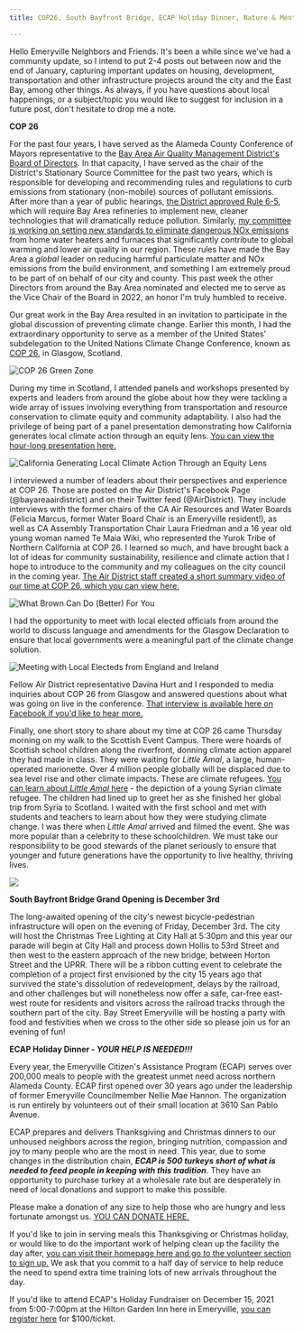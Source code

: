 ```yaml
---
title: COP26, South Bayfront Bridge, ECAP Holiday Dinner, Nature & Mental Health

---
```

Hello Emeryville Neighbors and Friends. It's been a while since we've had a community update, so I intend to put 2-4 posts out between now and the end of January, capturing important updates on housing, development, transportation and other infrastructure projects around the city and the East Bay, among other things. As always, if you have questions about local happenings, or a subject/topic you would like to suggest for inclusion in a future post, don't hesitate to drop me a note.

**COP 26**

For the past four years, I have served as the Alameda County Conference of Mayors representative to the [Bay Area Air Quality Management District's Board of Directors](https://www.baaqmd.gov/). In that capacity, I have served as the chair of the District's Stationary Source Committee for the past two years, which is responsible for developing and recommending rules and regulations to curb emissions from stationary (non-mobile) sources of pollutant emissions. After more than a year of public hearings, [the District approved Rule 6-5](https://www.kqed.org/news/11876301/bay-area-refineries-must-dramatically-cut-pollution-air-district-says-in-historic-vote), which will require Bay Area refineries to implement new, cleaner technologies that will dramatically reduce pollution. Similarly, [my committee is working on setting new standards to eliminate dangerous NOx emissions](https://www.baaqmd.gov/rules-and-compliance/rules/reg-9-rule-4-nitrogen-oxides-from-fan-type-residential-central-furnaces?rule_version=2021%20Amendment) from home water heaters and furnaces that significantly contribute to global warming and lower air quality in our region. These rules have made the Bay Area a _global_ leader on reducing harmful particulate matter and NOx emissions from the build environment, and something I am extremely proud to be part of on behalf of our city and county. This past week the other Directors from around the Bay Area nominated and elected me to serve as the Vice Chair of the Board in 2022, an honor I'm truly humbled to receive.

Our great work in the Bay Area resulted in an invitation to participate in the global discussion of preventing climate change. Earlier this month, I had the extraordinary opportunity to serve as a member of the United States' subdelegation to the United Nations Climate Change Conference, known as [COP 26](https://ukcop26.org/), in Glasgow, Scotland.

![](/img/img_6437.jpg "COP 26 Green Zone")

During my time in Scotland, I attended panels and workshops presented by experts and leaders from around the globe about how they were tackling a wide array of issues involving everything from transportation and resource conservation to climate equity and community adaptability. I also had the privilege of being part of a panel presentation demonstrating how California generates local climate action through an equity lens. [You can view the hour-long presentation here.](https://vimeo.com/643848000)

![](/img/panel-1.jpeg "California Generating Local Climate Action Through an Equity Lens")

I interviewed a number of leaders about their perspectives and experience at COP 26. Those are posted on the Air District's Facebook Page (@bayareaairdistrict) and on their Twitter feed (@AirDistrict). They include interviews with the former chairs of the CA Air Resources and Water Boards (Felicia Marcus, former Water Board Chair is an Emeryville resident!), as well as CA Assembly Transportation Chair Laura Friedman and a 16 year old young woman named Te Maia Wiki, who represented the Yurok Tribe of Northern California at COP 26. I learned so much, and have brought back a lot of ideas for community sustainability, resilience and climate action that I hope to introduce to the community and my colleagues on the city council in the coming year. [The Air District staff created a short summary video of our time at COP 26, which you can view here.](https://app.frame.io/reviews/ed3ba5b0-a6d3-45ed-82c0-eca744925201/e5148b59-e1cb-476d-b41e-ad9ceff33949)

![](/img/8db4802c-c20f-4967-bbf8-7975c77bc7e8.jpg "What Brown Can Do (Better) For You")

I had the opportunity to meet with local elected officials from around the world to discuss language and amendments for the Glasgow Declaration to ensure that local governments were a meaningful part of the climate change solution.

![](/img/img_1752.jpg "Meeting with Local Electeds from England and Ireland")

Fellow Air District representative Davina Hurt and I responded to media inquiries about COP 26 from Glasgow and answered questions about what was going on live in the conference. [That interview is available here on Facebook if you'd like to hear more.](https://fb.watch/9pddbrAfqn/)

Finally, one short story to share about my time at COP 26 came Thursday morning on my walk to the Scottish Event Campus. There were hoards of Scottish school children along the riverfront, donning climate action apparel they had made in class. They were waiting for _Little Amal_, a large, human-operated marionette. Over 4 million people globally will be displaced due to sea level rise and other climate impacts. These are climate refugees. [You can learn about _Little Amal_ here](https://www.walkwithamal.org/about-us/little-amal/) - the depiction of a young Syrian climate refugee. The children had lined up to greet her as she finished her global trip from Syria to Scotland. I waited with the first school and met with students and teachers to learn about how they were studying climate change. I was there when _Little Amal_ arrived and filmed the event. She was more popular than a celebrity to these schoolchildren. We must take our responsibility to be good stewards of the planet seriously to ensure that younger and future generations have the opportunity to live healthy, thriving lives.

![](/img/img_6432.jpg)

**South Bayfront Bridge Grand Opening is December 3rd**

The long-awaited opening of the city's newest bicycle-pedestrian infrastructure will open on the evening of Friday, December 3rd. The city will host the Christmas Tree Lighting at City Hall at 5:30pm and this year our parade will begin at City Hall and process down Hollis to 53rd Street and then west to the eastern approach of the new bridge, between Horton Street and the UPRR. There will be a ribbon cutting event to celebrate the completion of a project first envisioned by the city 15 years ago that survived the state's dissolution of redevelopment, delays by the railroad, and other challenges but will nonetheless now offer a safe, car-free east-west route for residents and visitors across the railroad tracks through the southern part of the city. Bay Street Emeryville will be hosting a party with food and festivities when we cross to the other side so please join us for an evening of fun!

**ECAP Holiday Dinner - _YOUR HELP IS NEEDED!!!_**

Every year, the Emeryville Citizen's Assistance Program (ECAP) serves over 200,000 meals to people with the greatest unmet need across northern Alameda County. ECAP first opened over 30 years ago under the leadership of former Emeryville Councilmember Nellie Mae Hannon. The organization is run entirely by volunteers out of their small location at 3610 San Pablo Avenue.

ECAP prepares and delivers Thanksgiving and Christmas dinners to our unhoused neighbors across the region, bringing nutrition, compassion and joy to many people who are the most in need. This year, due to some changes in the distribution chain, **_ECAP is 500 turkeys short of what is needed to feed people in keeping with this tradition_**. They have an opportunity to purchase turkey at a wholesale rate but are desperately in need of local donations and support to make this possible.

Please make a donation of any size to help those who are hungry and less fortunate amongst us. [YOU CAN DONATE HERE.](https://www.paypal.com/donate/?hosted_button_id=V463ET3MCDUAL)

If you'd like to join in serving meals this Thanksgiving or Christmas holiday, or would like to do the important work of helping clean up the facility the day after, [you can visit their homepage here and go to the volunteer section to sign up.](https://www.ecapprogram.com/) We ask that you commit to a half day of service to help reduce the need to spend extra time training lots of new arrivals throughout the day.

If you'd like to attend ECAP's Holiday Fundraiser on December 15, 2021 from 5:00-7:00pm at the Hilton Garden Inn here in Emeryville, [you can register here](http://tiny.cc/ECAPHoliday) for $100/ticket.